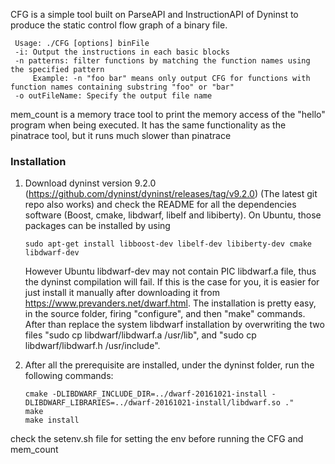 CFG is a simple tool built on ParseAPI and InstructionAPI of Dyninst to produce 
the static control flow graph of a binary file.

     Usage: ./CFG [options] binFile
     -i: Output the instructions in each basic blocks
     -n patterns: filter functions by matching the function names using the specified pattern
         Example: -n "foo bar" means only output CFG for functions with function names containing substring "foo" or "bar"
     -o outFileName: Specify the output file name

mem_count is a memory trace tool to print the memory access of the "hello" program when being executed. It has the same functionality
as the pinatrace tool, but it runs much slower than pinatrace

### Installation
1. Download dyninst version 9.2.0 (https://github.com/dyninst/dyninst/releases/tag/v9.2.0) (The latest git repo also works) and check the README for all the dependencies software (Boost, cmake, libdwarf, libelf and libiberty). On Ubuntu, those packages can be installed by using 
      
       sudo apt-get install libboost-dev libelf-dev libiberty-dev cmake libdwarf-dev
       
   However Ubuntu libdwarf-dev may not contain PIC libdwarf.a file, thus the dyninst compilation will fail. If this is the case for you, 
   it is easier for just install it manually after downloading it from 
https://www.prevanders.net/dwarf.html. The installation is pretty easy, in the source folder, firing "configure", and then "make" commands. 
After than replace the system libdwarf installation by overwriting the two files "sudo cp libdwarf/libdwarf.a /usr/lib", and "sudo cp libdwarf/libdwarf.h /usr/include". 

1. After all the prerequisite are installed, under the dyninst folder, run the following commands:

       cmake -DLIBDWARF_INCLUDE_DIR=../dwarf-20161021-install -DLIBDWARF_LIBRARIES=../dwarf-20161021-install/libdwarf.so ."
       make
       make install
check the setenv.sh file for setting the env before running the CFG and mem_count

